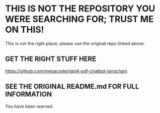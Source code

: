 # THIS IS NOT THE REPOSITORY YOU WERE SEARCHING FOR; TRUST ME ON THIS!

This is not the right place; please use the original repo linked above.

## GET THE RIGHT STUFF HERE

https://github.com/megacoder/gpt4-pdf-chatbot-langchain

## SEE THE ORIGINAL README.md FOR FULL INFORMATION

You have been warned.
